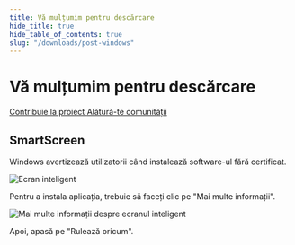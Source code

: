 ```yaml
---
title: Vă mulțumim pentru descărcare
hide_title: true
hide_table_of_contents: true
slug: "/downloads/post-windows"
---
```


<div className="text-center margin-top--xl">

# Vă mulțumim pentru descărcare

<div className="row margin-bottom--lg padding--sm flex-center">
<a className="button button--outline button--warning button--lg margin--sm" href="/contributing">
  Contribuie la proiect
</a>
<a className="button button--outline button--info button--lg margin--sm" href="https://linwood.dev/matrix">
  Alătură-te comunității
</a>

</div>

## SmartScreen


Windows avertizează utilizatorii când instalează software-ul fără certificat.

![Ecran inteligent](/img/smart-screen.png)

Pentru a instala aplicația, trebuie să faceți clic pe "Mai multe informații".

![Mai multe informații despre ecranul inteligent](/img/smart-screen-more-info.png)

Apoi, apasă pe "Rulează oricum".

</div>
